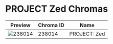 # PROJECT Zed Chromas

| Preview | Chroma ID | Name |
|---------|-----------|------|
| ![238014](https://raw.communitydragon.org/latest/plugins/rcp-be-lol-game-data/global/default/v1/champion-chroma-images/238/238014.png) | 238014 | PROJECT: Zed |